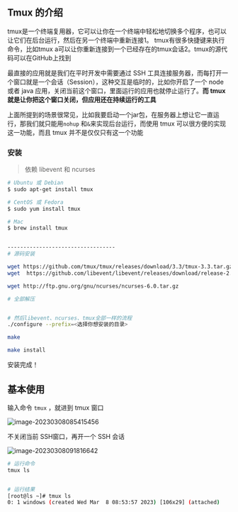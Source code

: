 ## Tmux 的介绍

tmux是一个终端复用器，它可以让你在一个终端中轻松地切换多个程序，也可以让它们在后台运行，然后在另一个终端中重新连接1。
tmux有很多快捷键来执行命令，比如tmux a可以让你重新连接到一个已经存在的tmux会话2。tmux的源代码可以在GitHub上找到

最直接的应用就是我们在平时开发中需要通过 SSH 工具连接服务器，而每打开一个窗口就是一个会话（Session），这种交互是临时的，比如你开启了一个 node 或者 java 应用，关闭当前这个窗口，里面运行的应用也就停止运行了。**而 tmux 就是让你把这个窗口关闭，但应用还在持续运行的工具**

上面所提到的场景很常见，比如我要启动一个jar包，在服务器上想让它一直运行，那我们就只能用`nohup` 和`&`来实现后台运行，而使用 tmux 可以很方便的实现这一功能，而且 tmux 并不是仅仅只有这一个功能

### 安装

> 依赖 libevent 和 ncurses

```sh
# Ubuntu 或 Debian
$ sudo apt-get install tmux

# CentOS 或 Fedora
$ sudo yum install tmux

# Mac
$ brew install tmux


----------------------------------
# 源码安装

wget https://github.com/tmux/tmux/releases/download/3.3/tmux-3.3.tar.gz
wget  https://github.com/libevent/libevent/releases/download/release-2.0.22-stable/libevent-2.0.22-stable.tar.gz

wget http://ftp.gnu.org/gnu/ncurses/ncurses-6.0.tar.gz

# 全部解压


# 然后libevent、ncurses、tmux全部一样的流程
./configure --prefix=<选择你想安装的目录>

make

make install
```

安装完成！

## 基本使用

输入命令 `tmux` ，就进到 tmux 窗口

![image-20230308085415456](https://cdn.staticaly.com/gh/M1sury/image-store@master/image-20230308085415456.png)

不关闭当前 SSH窗口，再开一个 SSH 会话

![image-20230308091816642](https://cdn.staticaly.com/gh/M1sury/image-store@master/image-20230308091816642.png)

```sh
# 运行命令
tmux ls


# 运行结果
[root@ls ~]# tmux ls
0: 1 windows (created Wed Mar  8 08:53:57 2023) [106x29] (attached)
```



















